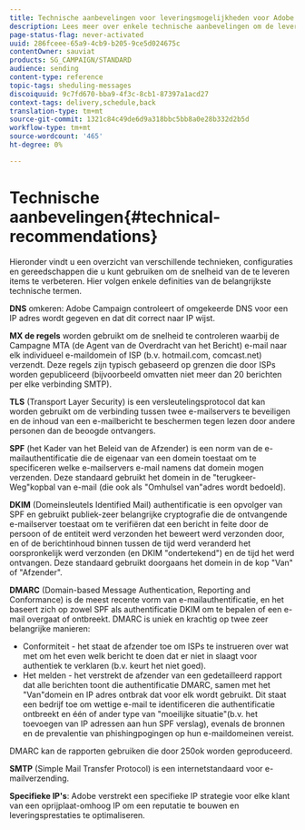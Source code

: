 ```yaml
---
title: Technische aanbevelingen voor leveringsmogelijkheden voor Adobe Campaign Standard
description: Lees meer over enkele technische aanbevelingen om de leverbaarheid met Adobe Campaign Standard te verbeteren.
page-status-flag: never-activated
uuid: 286fceee-65a9-4cb9-b205-9ce5d024675c
contentOwner: sauviat
products: SG_CAMPAIGN/STANDARD
audience: sending
content-type: reference
topic-tags: sheduling-messages
discoiquuid: 9c7fd670-bba9-4f3c-8cb1-87397a1acd27
context-tags: delivery,schedule,back
translation-type: tm+mt
source-git-commit: 1321c84c49de6d9a318bbc5bb8a0e28b332d2b5d
workflow-type: tm+mt
source-wordcount: '465'
ht-degree: 0%

---
```



# Technische aanbevelingen{#technical-recommendations}

Hieronder vindt u een overzicht van verschillende technieken, configuraties en gereedschappen die u kunt gebruiken om de snelheid van de te leveren items te verbeteren. Hier volgen enkele definities van de belangrijkste technische termen.

**DNS** omkeren: Adobe Campaign controleert of omgekeerde DNS voor een IP adres wordt gegeven en dat dit correct naar IP wijst.

**MX de regels** worden gebruikt om de snelheid te controleren waarbij de Campagne MTA (de Agent van de Overdracht van het Bericht) e-mail naar elk individueel e-maildomein of ISP (b.v. hotmail.com, comcast.net) verzendt. Deze regels zijn typisch gebaseerd op grenzen die door ISPs worden gepubliceerd (bijvoorbeeld omvatten niet meer dan 20 berichten per elke verbinding SMTP).

**TLS** (Transport Layer Security) is een versleutelingsprotocol dat kan worden gebruikt om de verbinding tussen twee e-mailservers te beveiligen en de inhoud van een e-mailbericht te beschermen tegen lezen door andere personen dan de beoogde ontvangers.

**SPF** (het Kader van het Beleid van de Afzender) is een norm van de e-mailauthentificatie die de eigenaar van een domein toestaat om te specificeren welke e-mailservers e-mail namens dat domein mogen verzenden. Deze standaard gebruikt het domein in de &quot;terugkeer-Weg&quot;kopbal van e-mail (die ook als &quot;Omhulsel van&quot;adres wordt bedoeld).

**DKIM** (Domeinsleutels Identified Mail) authentificatie is een opvolger van SPF en gebruikt publiek-zeer belangrijke cryptografie die de ontvangende e-mailserver toestaat om te verifiëren dat een bericht in feite door de persoon of de entiteit werd verzonden het beweert werd verzonden door, en of de berichtinhoud binnen tussen de tijd werd veranderd het oorspronkelijk werd verzonden (en DKIM &quot;ondertekend&quot;) en de tijd het werd ontvangen. Deze standaard gebruikt doorgaans het domein in de kop &quot;Van&quot; of &quot;Afzender&quot;.

**DMARC** (Domain-based Message Authentication, Reporting and Conformance) is de meest recente vorm van e-mailauthentificatie, en het baseert zich op zowel SPF als authentificatie DKIM om te bepalen of een e-mail overgaat of ontbreekt. DMARC is uniek en krachtig op twee zeer belangrijke manieren:
* Conformiteit - het staat de afzender toe om ISPs te instrueren over wat met om het even welk bericht te doen dat er niet in slaagt voor authentiek te verklaren (b.v. keurt het niet goed).
* Het melden - het verstrekt de afzender van een gedetailleerd rapport dat alle berichten toont die authentificatie DMARC, samen met het &quot;Van&quot;domein en IP adres ontbrak dat voor elk wordt gebruikt. Dit staat een bedrijf toe om wettige e-mail te identificeren die authentificatie ontbreekt en één of ander type van &quot;moeilijke situatie&quot;(b.v. het toevoegen van IP adressen aan hun SPF verslag), evenals de bronnen en de prevalentie van phishingpogingen op hun e-maildomeinen vereist.

DMARC kan de rapporten gebruiken die door 250ok worden geproduceerd.

**SMTP** (Simple Mail Transfer Protocol) is een internetstandaard voor e-mailverzending.

**Specifieke IP&#39;s**: Adobe verstrekt een specifieke IP strategie voor elke klant van een oprijplaat-omhoog IP om een reputatie te bouwen en leveringsprestaties te optimaliseren.
